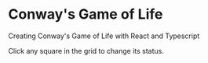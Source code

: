 # Conway's Game of Life

Creating Conway's Game of Life with React and Typescript

Click any square in the grid to change its status.
